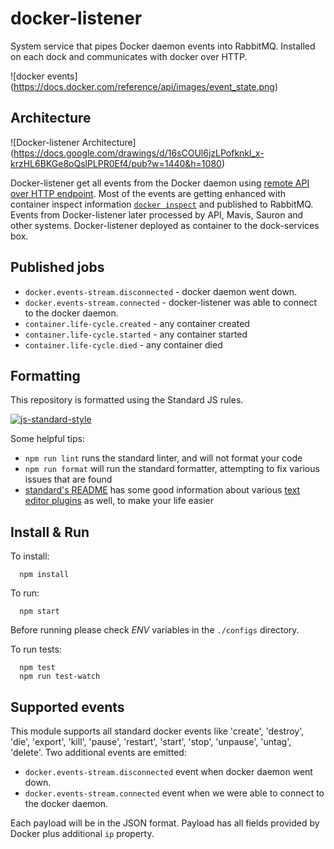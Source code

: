 docker-listener
===============

System service that pipes Docker daemon events into RabbitMQ. Installed on each dock and communicates with docker over HTTP.

![docker events]
(https://docs.docker.com/reference/api/images/event_state.png)

## Architecture

![Docker-listener Architecture] (https://docs.google.com/drawings/d/16sCOUl6jzLPofknkl_x-krzHL6BKGe8oQslPLPR0Ef4/pub?w=1440&h=1080)

Docker-listener get all events from the Docker daemon using [remote API over HTTP endpoint](https://docs.docker.com/engine/reference/api/docker_remote_api/).
Most of the events are getting enhanced with container inspect information [`docker inspect`](https://docs.docker.com/engine/reference/commandline/inspect/) and published to RabbitMQ. Events from Docker-listener later processed by API, Mavis, Sauron and other systems.
Docker-listener deployed as container to the dock-services box.

## Published jobs
  * `docker.events-stream.disconnected` - docker daemon went down.
  * `docker.events-stream.connected` - docker-listener was able to connect to the docker daemon.
  * `container.life-cycle.created` - any container created
  * `container.life-cycle.started` - any container started
  * `container.life-cycle.died` - any container died


## Formatting

This repository is formatted using the Standard JS rules.

[![js-standard-style](https://cdn.rawgit.com/feross/standard/master/badge.svg)](https://github.com/feross/standard)

Some helpful tips:

- `npm run lint` runs the standard linter, and will not format your code
- `npm run format` will run the standard formatter, attempting to fix various issues that are found
- [standard's README](https://github.com/feross/standard/blob/master/README.md) has some good information about various [text editor plugins](https://github.com/feross/standard/blob/master/README.md#text-editor-plugins) as well, to make your life easier


## Install & Run

To install:
```
  npm install
```

To run:
```
  npm start
```

Before running please check *ENV* variables in the `./configs` directory.


To run tests:

```
  npm test
  npm run test-watch
```

## Supported events

This module supports all standard docker events like 'create', 'destroy', 'die', 'export', 'kill', 'pause', 'restart', 'start', 'stop', 'unpause', 'untag', 'delete'.
Two additional events are emitted:
  * `docker.events-stream.disconnected` event when docker daemon went down.
  * `docker.events-stream.connected` event when we were able to connect to the docker daemon.

Each payload will be in the JSON format.
Payload has all fields provided by Docker plus additional `ip` property.
